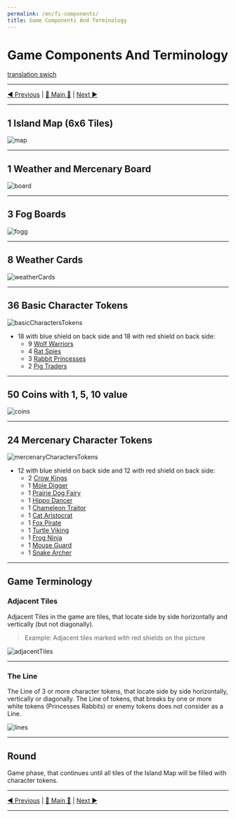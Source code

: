 ```yaml
---
permalink: /en/fi-components/
title: Game Components And Terminology
---
```


# Game Components And Terminology

[translation swich](.)

***

[◄ Previous](IndexPage.md) | [🚪 Main 🚪](IndexPage.md) | [Next ►](BasicCharactersDescription.md)

***

## 1 Island Map (6x6 Tiles)

![map]

***

## 1 Weather and Mercenary Board

![board]

***

## 3 Fog Boards

![fogg]

***

## 8 Weather Cards

![weatherCards]

***

## 36 Basic Character Tokens

![basicCharactersTokens]

* 18 with blue shield on back side and 18 with red shield on back side:
  * 9 [Wolf Warriors](BasicCharactersDescription.md#wolf-warrior)
  * 4 [Rat Spies](BasicCharactersDescription.md#rat-spy)
  * 3 [Rabbit Princesses](BasicCharactersDescription.md#rabbit-princess)
  * 2 [Pig Traders](BasicCharactersDescription.md#pig-trader)

***

## 50 Coins with 1, 5, 10 value

![coins]

***

## 24 Mercenary Character Tokens

![mercenaryCharactersTokens]

* 12 with blue shield on back side and 12 with red shield on back side:
  * 2 [Crow Kings](MercenaryCharactersDescription.md#crow-king)
  * 1 [Mole Digger](MercenaryCharactersDescription.md#mole-digger)
  * 1 [Prairie Dog Fairy](MercenaryCharactersDescription.md#prairie-dog-fairy)
  * 1 [Hippo Dancer](MercenaryCharactersDescription.md#hippo-dancer)
  * 1 [Chameleon Traitor](MercenaryCharactersDescription.md#chameleon-traitor)
  * 1 [Cat Aristocrat](MercenaryCharactersDescription.md#cat-aristocrat)
  * 1 [Fox Pirate](MercenaryCharactersDescription.md#fox-pirate)
  * 1 [Turtle Viking](MercenaryCharactersDescription.md#turtle-viking)
  * 1 [Frog Ninja](MercenaryCharactersDescription.md#frog-ninja)
  * 1 [Mouse Guard](MercenaryCharactersDescription.md#mouse-guard)
  * 1 [Snake Archer](MercenaryCharactersDescription.md#snake-archer)

***

## Game Terminology

### Adjacent Tiles

Adjacent Tiles in the game are tiles, that locate side by side horizontally and vertically (but not diagonally). 

> Example: Adjacent tiles marked with red shields on the picture

![adjacentTiles]

***

### The Line

The Line of 3 or more character tokens, that locate side by side horizontally, vertically or diagonally. The Line of tokens, that breaks by one or more white tokens (Princesses Rabbits) or enemy tokens does not consider as a Line.

![lines]

***

## Round

Game phase, that continues until all tiles of the Island Map will be filled with character tokens.

***

[◄ Previous](IndexPage.md) | [🚪 Main 🚪](IndexPage.md) | [Next ►](BasicCharactersDescription.md)

***

<!--Image links ref-->

[map]: ../../resources/img/mapField.jpg
[fogg]: ../../resources/img/fogg.jpg
[board]: ../../resources/img/weatherBoard.jpg
[weatherCards]: ../../resources/img/weatherCards.jpg
[basicCharactersTokens]: ../../resources/img/basicCharactersTokens.jpg
[coins]: ../../resources/img/coins.jpg
[mercenaryCharactersTokens]: ../../resources/img/mercenaryCharactersTokens.jpg
[adjacentTiles]: ../../resources/img/adjacentTiles.jpg
[lines]: ../../resources/img/lines.jpg